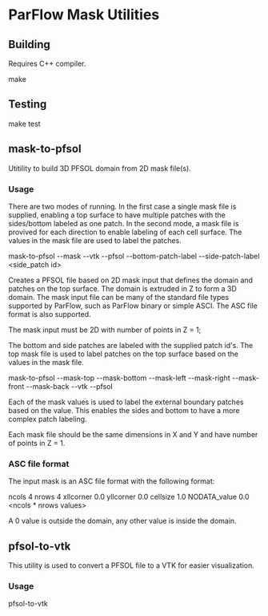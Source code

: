 # ParFlow Mask Utilities

## Building

Requires C++ compiler.

make

## Testing

make test

## mask-to-pfsol

Utitility to build 3D PFSOL domain from 2D mask file(s).

### Usage

There are two modes of running.  In the first case a single mask file
is supplied, enabling a top surface to have multiple patches with the
sides/bottom labeled as one patch.  In the second mode, a mask file is
provived for each direction to enable labeling of each cell surface.
The values in the mask file are used to label the patches.

mask-to-pfsol 
	      --mask <top mask input filename> 
	      --vtk <VTK output filename> 
	      --pfsol <PFSOL output filename> 
	      --bottom-patch-label <bottom patch id> 
	      --side-patch-label <side_patch id>

Creates a PFSOL file based on 2D mask input that defines the domain
and patches on the top surface.  The domain is extruded in Z to form a
3D domain.  The mask input file can be many of the standard file types
supported by ParFlow, such as ParFlow binary or simple ASCI. The ASC
file format is also supported.

The mask input must be 2D with number of points in Z = 1;

The bottom and side patches are labeled with the supplied patch id's.
The top mask file is used to label patches on the top surface based on
the values in the mask file.

mask-to-pfsol 
	--mask-top <top mask filename>
	--mask-bottom <bottom mask filename>
	--mask-left <left mask filename>
	--mask-right <right mask filename>
	--mask-front <front mask filename>
	--mask-back <back mask filename>
        --vtk <VTK output filename> --pfsol <PFSOL output filename>

Each of the mask values is used to label the external boundary patches
based on the value.  This enables the sides and bottom to have a more
complex patch labeling.

Each mask file should be the same dimensions in X and Y and have
number of points in Z = 1.

### ASC file format

The input mask is an ASC file format with the following format:

ncols        4
nrows        4
xllcorner    0.0
yllcorner    0.0
cellsize     1.0
NODATA_value  0.0
<ncols * nrows values>

A 0 value is outside the domain, any other value is inside the domain.

## pfsol-to-vtk

This utility is used to convert a PFSOL file to a VTK for easier visualization.

### Usage

pfsol-to-vtk <PFSOL input filename> <VTK output filename>




